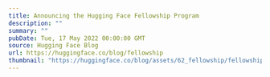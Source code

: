 ```yaml
---
title: Announcing the Hugging Face Fellowship Program
description: ""
summary: ""
pubDate: Tue, 17 May 2022 00:00:00 GMT
source: Hugging Face Blog
url: https://huggingface.co/blog/fellowship
thumbnail: "https://huggingface.co/blog/assets/62_fellowship/fellowship-thumbnail.png"
---
```


